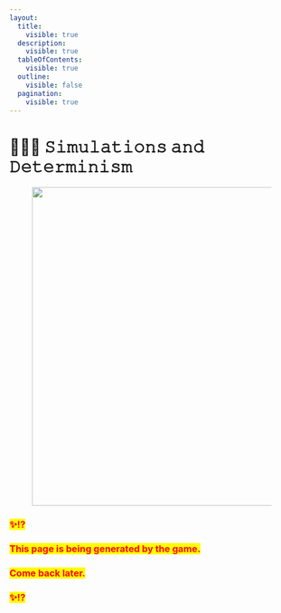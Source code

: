 ```yaml
---
layout:
  title:
    visible: true
  description:
    visible: true
  tableOfContents:
    visible: true
  outline:
    visible: false
  pagination:
    visible: true
---
```


# 👩🏾‍💻 𝚂𝚒𝚖𝚞𝚕𝚊𝚝𝚒𝚘𝚗𝚜 𝚊𝚗𝚍 𝙳𝚎𝚝𝚎𝚛𝚖𝚒𝚗𝚒𝚜𝚖

<figure><img src="../../../../../.gitbook/assets/pexels-btgl-♡-11409380.jpg" alt="" width="563"><figcaption></figcaption></figure>

### <mark style="color:red;">✨⁉️</mark>&#x20;

### <mark style="color:red;">This page is being generated by the game.</mark>&#x20;

### <mark style="color:red;">Come back later.</mark>

### <mark style="color:red;">✨⁉️</mark>
